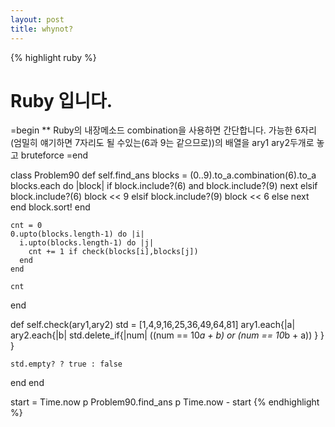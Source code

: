 ```yaml
---
layout: post
title: whynot?
---
```


{% highlight ruby %}
# Ruby 입니다.
=begin
  ** Ruby의 내장메소드 combination을 사용하면 간단합니다.
  가능한 6자리(엄밀히 얘기하면 7자리도 될 수있는(6과 9는 같으므로))의 배열을 ary1 ary2두개로 놓고 bruteforce
=end

class Problem90
  def self.find_ans
    blocks = (0..9).to_a.combination(6).to_a
    blocks.each do |block|
      if block.include?(6) and block.include?(9)
        next
      elsif block.include?(6)
        block << 9
      elsif block.include?(9)
        block << 6
      else
        next
      end
      block.sort!
    end

    cnt = 0
    0.upto(blocks.length-1) do |i|
      i.upto(blocks.length-1) do |j|
        cnt += 1 if check(blocks[i],blocks[j])
      end
    end

    cnt
  end

  def self.check(ary1,ary2)
    std = [1,4,9,16,25,36,49,64,81]
    ary1.each{|a| ary2.each{|b| std.delete_if{|num| ((num == 10*a + b) or (num == 10*b + a)) } } }

    std.empty? ? true : false
  end
end

start = Time.now
p Problem90.find_ans
p Time.now - start
{% endhighlight %}
